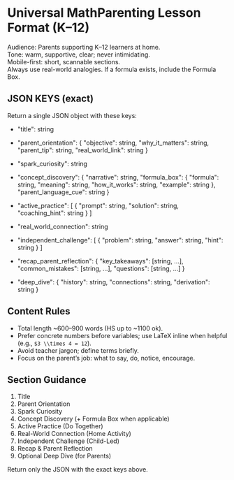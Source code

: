 # Universal MathParenting Lesson Format (K–12)

Audience: Parents supporting K–12 learners at home.  
Tone: warm, supportive, clear; never intimidating.  
Mobile-first: short, scannable sections.  
Always use real-world analogies. If a formula exists, include the Formula Box.

## JSON KEYS (exact)
Return a single JSON object with these keys:

- "title": string

- "parent_orientation": {
  "objective": string,
  "why_it_matters": string,
  "parent_tip": string,
  "real_world_link": string
}

- "spark_curiosity": string

- "concept_discovery": {
  "narrative": string,
  "formula_box": {
    "formula": string,
    "meaning": string,
    "how_it_works": string,
    "example": string
  },
  "parent_language_cue": string
}

- "active_practice": [
  { "prompt": string, "solution": string, "coaching_hint": string }
]

- "real_world_connection": string

- "independent_challenge": [
  { "problem": string, "answer": string, "hint": string }
]

- "recap_parent_reflection": {
  "key_takeaways": [string, ...],
  "common_mistakes": [string, ...],
  "questions": [string, ...]
}

- "deep_dive": {
  "history": string,
  "connections": string,
  "derivation": string
}

## Content Rules
- Total length ~600–900 words (HS up to ~1100 ok).
- Prefer concrete numbers before variables; use LaTeX inline when helpful (e.g., `$3 \\times 4 = 12`).
- Avoid teacher jargon; define terms briefly.
- Focus on the parent’s job: what to say, do, notice, encourage.

## Section Guidance
1) Title
2) Parent Orientation
3) Spark Curiosity
4) Concept Discovery (+ Formula Box when applicable)
5) Active Practice (Do Together)
6) Real-World Connection (Home Activity)
7) Independent Challenge (Child-Led)
8) Recap & Parent Reflection
9) Optional Deep Dive (for Parents)

Return only the JSON with the exact keys above.

